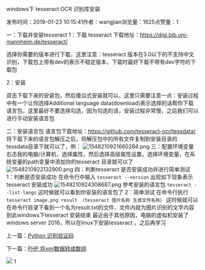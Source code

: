 windows下 tesseract OCR 识别库安装


发布时间：2019-01-23 10:15:41作者：wangjian浏览量：1625点赞量：1

一：下载并安装tesseract
1：下载
tesseract 下载地址：https://digi.bib.uni-mannheim.de/tesseract/

选择你需要的版本进行下载，这里注意：tesseract 版本在3.0以下的不支持中文识别，下载包上带有dev的表示不稳定版本，下载时最好下载不带有dev字符的下载包

2：安装

双击下载下来的安装包，然后傻瓜式安装就可以，这里只需要注意一点：安装过程中有一个让你选择Additional language data(download)表示选择的话帮你下载语言包，这里最好不要选择勾选，因为勾选的话，安装过程非常慢，之后我们可以进行手动安装语言包

二：安装语言包
语言包下载地址：https://github.com/tesseract-ocr/tessdata/
将下载下来的语言包解压之后，将解压包中的所有文件复制到安装目录的tessdata目录下就可以了，例：
![1548210921660284.png](https://cdn.jsdelivr.net/gh/hjb2722404/myimg/20210105114717.png)
三：配置环境变量
右击我的电脑/计算机，选择属性，然后选择高级属性设置，选择环境变量，在系统变量的path变量中添加你的tesseract 目录就可以了
![1548210922132900.png](https://cdn.jsdelivr.net/gh/hjb2722404/myimg/20210105121115.png)
四：判断tesseract 是否安装成功并进行简单测试
1：判断是否安装成功
在命令行中输入
`tesseract --version`
出现如下现象表示tesseract 安装成功
![1548210924308687.png](https://cdn.jsdelivr.net/gh/hjb2722404/myimg/20210105121631.png)
参考安装的语言包
`tesseract --list-langs`
这时候就可以看到你安装的语言包了
2：简单测试
在命令行执行
`tesseract image.png result （tesseract 图片名称 生成文件名称）`
这时候就可以在命令行目录下看到一个名为result.txt的文件，文件内就为图片识别的文字内容
到此windows下tesseract 安装结束
最近由于其他原因，电脑的虚拟机安装了windows server 2016，所以在linux下安装tesseract ，之后再学习


上一篇：[Python 识别验证码](https://www.wj0511.com/site/detail.html?id=251)

下一篇：[PHP 将xml数据转成数组](https://www.wj0511.com/site/detail.html?id=249)

 ![](../_resources/2beb05f5bc4ad48655fb1136c23c9a7e.png)  1